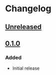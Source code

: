 # Changelog

## [Unreleased][]

[Unreleased]: https://github.com/chaostoolkit-incubator/chaostoolkit-lueur/compare/0.1.0...HEAD

## [0.1.0][]

[0.1.0]: https://github.com/chaostoolkit-incubator/chaostoolkit-lueur/tree/0.1.0

### Added

- Initial release

